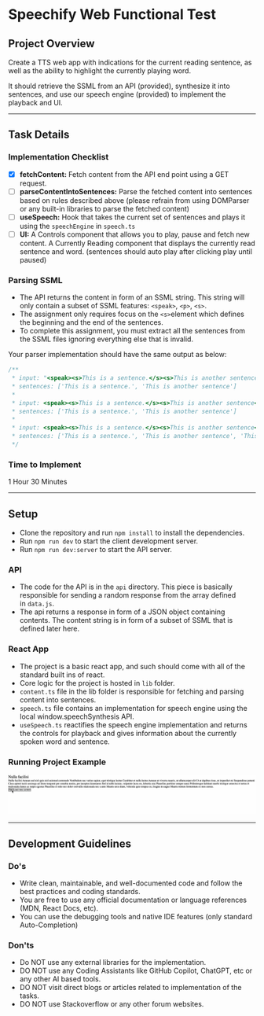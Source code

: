 # Speechify Web Functional Test

## Project Overview

Create a TTS web app with indications for the current reading sentence, as well as the ability to highlight the currently playing word.

It should retrieve the SSML from an API (provided), synthesize it into sentences, and use our speech engine (provided) to implement the playback and UI.

---

## Task Details

### Implementation Checklist

- [x] **fetchContent:** Fetch content from the API end point using a GET request.
- [ ] **parseContentIntoSentences:** Parse the fetched content into sentences based on rules described above (please refrain from using DOMParser or any built-in libraries to parse the fetched content)
- [ ] **useSpeech:** Hook that takes the current set of sentences and plays it using the `speechEngine` in `speech.ts`
- [ ] **UI:** A Controls component that allows you to play, pause and fetch new content. A Currently Reading component that displays the currently read sentence and word. (sentences should auto play after clicking play until paused)

### Parsing SSML

- The API returns the content in form of an SSML string. This string will only contain a subset of SSML features: `<speak>`, `<p>`, `<s>`.
- The assignment only requires focus on the `<s>`element which defines the beginning and the end of the sentences.
- To complete this assignment, you must extract all the sentences from the SSML files ignoring everything else that is invalid.

Your parser implementation should have the same output as below:

```ts
/**
 * input: "<speak><s>This is a sentence.</s><s>This is another sentence</s></speak>",
 * sentences: ['This is a sentence.', 'This is another sentence']
 *
 * input: <speak><s>This is a sentence.</s><s>This is another sentence</s>Some more text</speak>
 * sentences: ['This is a sentence.', 'This is another sentence']
 *
 * input: <speak><s>This is a sentence.</s><s>This is another sentence</s>Some more text<s>This is a longer piece of content</s></speak>
 * sentences: ['This is a sentence.', 'This is another sentence', 'This is a longer piece of content']
 */
```

### Time to Implement

1 Hour 30 Minutes

---

## Setup

- Clone the repository and run `npm install` to install the dependencies.
- Run `npm run dev` to start the client development server.
- Run `npm run dev:server` to start the API server.

### API

- The code for the API is in the `api` directory. This piece is basically responsible for sending a random response from the array defined in `data.js`.
- The api returns a response in form of a JSON object containing contents. The content string is in form of a subset of SSML that is defined later here.

### React App

- The project is a basic react app, and such should come with all of the standard built ins of react.
- Core logic for the project is hosted in `lib` folder.
- `content.ts` file in the lib folder is responsible for fetching and parsing content into sentences.
- `speech.ts` file contains an implementation for speech engine using the local window.speechSynthesis API.
- `useSpeech.ts` reactifies the speech engine implementation and returns the controls for playback and gives information about the currently spoken word and sentence.

### Running Project Example

![Example](example.gif)

---

## Development Guidelines

### Do's

- Write clean, maintainable, and well-documented code and follow the best practices and coding standards.
- You are free to use any official documentation or language references (MDN, React Docs, etc).
- You can use the debugging tools and native IDE features (only standard Auto-Completion)

### Don'ts

- Do NOT use any external libraries for the implementation.
- DO NOT use any Coding Assistants like GitHub Copilot, ChatGPT, etc or any other AI based tools.
- DO NOT visit direct blogs or articles related to implementation of the tasks.
- DO NOT use Stackoverflow or any other forum websites.
